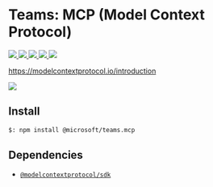 # Teams: MCP (Model Context Protocol)

<p>
    <a href="https://www.npmjs.com/package/@microsoft/teams.mcp" target="_blank">
        <img src="https://img.shields.io/npm/v/@microsoft/teams.mcp" />
    </a>
    <a href="https://www.npmjs.com/package/@microsoft/teams.mcp?activeTab=code" target="_blank">
        <img src="https://img.shields.io/bundlephobia/min/@microsoft/teams.mcp" />
    </a>
    <a href="https://www.npmjs.com/package/@microsoft/teams.mcp?activeTab=dependencies" target="_blank">
        <img src="https://img.shields.io/librariesio/release/npm/@microsoft/teams.mcp" />
    </a>
    <a href="https://www.npmjs.com/package/@microsoft/teams.mcp" target="_blank">
        <img src="https://img.shields.io/npm/dw/@microsoft/teams.mcp" />
    </a>
    <a href="https://microsoft.github.io/teams-ai" target="_blank">
        <img src="https://img.shields.io/badge/📖 docs-open-blue" />
    </a>
</p>

https://modelcontextprotocol.io/introduction

<a href="https://microsoft.github.io/teams-ai" target="_blank">
    <img src="https://img.shields.io/badge/📖 Getting Started-blue?style=for-the-badge" />
</a>

## Install

```bash
$: npm install @microsoft/teams.mcp
```

## Dependencies

- [`@modelcontextprotocol/sdk`](https://www.npmjs.com/package/@modelcontextprotocol/sdk)
